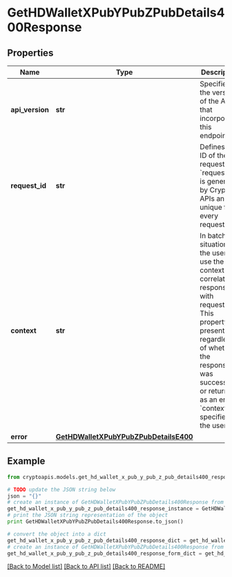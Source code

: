 # GetHDWalletXPubYPubZPubDetails400Response


## Properties
Name | Type | Description | Notes
------------ | ------------- | ------------- | -------------
**api_version** | **str** | Specifies the version of the API that incorporates this endpoint. | 
**request_id** | **str** | Defines the ID of the request. The &#x60;requestId&#x60; is generated by Crypto APIs and it&#39;s unique for every request. | 
**context** | **str** | In batch situations the user can use the context to correlate responses with requests. This property is present regardless of whether the response was successful or returned as an error. &#x60;context&#x60; is specified by the user. | [optional] 
**error** | [**GetHDWalletXPubYPubZPubDetailsE400**](GetHDWalletXPubYPubZPubDetailsE400.md) |  | 

## Example

```python
from cryptoapis.models.get_hd_wallet_x_pub_y_pub_z_pub_details400_response import GetHDWalletXPubYPubZPubDetails400Response

# TODO update the JSON string below
json = "{}"
# create an instance of GetHDWalletXPubYPubZPubDetails400Response from a JSON string
get_hd_wallet_x_pub_y_pub_z_pub_details400_response_instance = GetHDWalletXPubYPubZPubDetails400Response.from_json(json)
# print the JSON string representation of the object
print GetHDWalletXPubYPubZPubDetails400Response.to_json()

# convert the object into a dict
get_hd_wallet_x_pub_y_pub_z_pub_details400_response_dict = get_hd_wallet_x_pub_y_pub_z_pub_details400_response_instance.to_dict()
# create an instance of GetHDWalletXPubYPubZPubDetails400Response from a dict
get_hd_wallet_x_pub_y_pub_z_pub_details400_response_form_dict = get_hd_wallet_x_pub_y_pub_z_pub_details400_response.from_dict(get_hd_wallet_x_pub_y_pub_z_pub_details400_response_dict)
```
[[Back to Model list]](../README.md#documentation-for-models) [[Back to API list]](../README.md#documentation-for-api-endpoints) [[Back to README]](../README.md)


